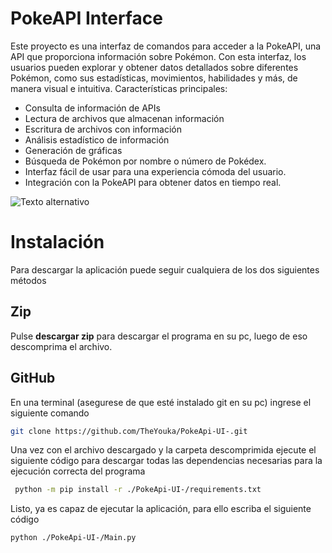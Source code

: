 # PokeAPI  Interface

Este proyecto es una interfaz de comandos para acceder a la PokeAPI, una API que proporciona información sobre Pokémon. 
Con esta interfaz, los usuarios pueden explorar y obtener datos detallados sobre diferentes Pokémon, como sus estadísticas, movimientos, habilidades y más, de manera visual e intuitiva.
Características principales:

- Consulta de información de APIs  
- Lectura de archivos que almacenan información 
- Escritura de archivos con información 
- Análisis estadístico de información 
- Generación de gráficas 
- Búsqueda de Pokémon por nombre o número de Pokédex.
- Interfaz  fácil de usar para una experiencia cómoda del usuario.
- Integración con la PokeAPI para obtener datos en tiempo real.

![Texto alternativo](https://www.nintendo.com/eu/media/images/10_share_images/others_3/SI_Pokemon.jpg)

# Instalación

Para descargar la aplicación puede seguir cualquiera de los dos siguientes métodos

## Zip
Pulse **descargar zip** para descargar el programa en su pc, luego de eso descomprima el archivo.

## GitHub
En una terminal (asegurese de que esté instalado git en su pc) ingrese el siguiente comando 
```bash
git clone https://github.com/TheYouka/PokeApi-UI-.git 
```

Una vez con el archivo descargado y la carpeta descomprimida ejecute el siguiente código para descargar todas las dependencias necesarias para la ejecución correcta del programa
```bash
 python -m pip install -r ./PokeApi-UI-/requirements.txt
```

Listo, ya es capaz de ejecutar la aplicación, para ello escriba el siguiente código
```bash
python ./PokeApi-UI-/Main.py
```
